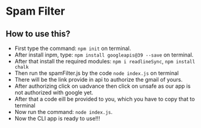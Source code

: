 # Spam Filter

## How to use this?

- First type the command: `npm init` on terminal.
- After install inpm, type: `npm install googleapis@39 --save` on terminal.
- After that install the required modules: `npm i readlineSync`, `npm install chalk`
- Then run the spamFilter.js by the code `node index.js` on terminal
- There will be the link provide in api to authorize the gmail of yours.
- After authorizing click on uadvance then click on unsafe as our app is not authorized with google yet.
- After that a code eill be provided to you, which you have to copy that to terminal
- Now run the command: `node index.js`.
- Now the CLI app is ready to use!!!
